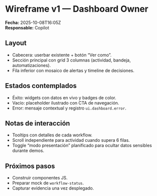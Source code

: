 # Wireframe v1 — Dashboard Owner
**Fecha:** 2025-10-08T16:05Z  
**Responsable:** Copilot  

## Layout
- Cabecera: userbar existente + botón “Ver como”.
- Sección principal con grid 3 columnas (actividad, bandeja, automatizaciones).
- Fila inferior con mosaico de alertas y timeline de decisiones.

## Estados contemplados
- Éxito: widgets con datos en vivo y badges de color.
- Vacío: placeholder ilustrado con CTA de navegación.
- Error: mensaje contextual y registro `ui.dashboard.error`.

## Notas de interacción
- Tooltips con detalles de cada workflow.
- Scroll independiente para actividad cuando supera 6 filas.
- Toggle “modo presentación” planificado para ocultar datos sensibles durante demos.

## Próximos pasos
- Construir componentes JS.
- Preparar mock de `workflow-status`.
- Capturar evidencia una vez desplegado.
